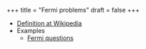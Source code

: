 +++
title = "Fermi problems"
draft = false
+++

-   [Definition at Wikipedia](https://en.wikipedia.org/wiki/Fermi_problem)
-   Examples
    -   [Fermi questions](https://www.teachertoolkit.co.uk/2017/04/28/fermi-questions/)
